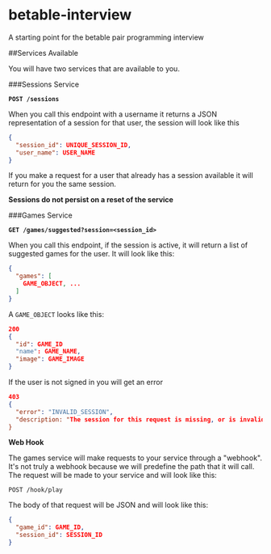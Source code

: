 # betable-interview
A starting point for the betable pair programming interview


##Services Available

You will have two services that are available to you.

###Sessions Service

**`POST /sessions`**

When you call this endpoint with a username it returns a JSON representation of a session for that user, the session will look like this

```json
{
  "session_id": UNIQUE_SESSION_ID,
  "user_name": USER_NAME
}
```

If you make a request for a user that already has a session available it will return for you the same session.

**Sessions do not persist on a reset of the service**

###Games Service

**`GET /games/suggested?session=<session_id>`**

When you call this endpoint, if the session is active, it will return a list of suggested games for the user. It will look like this:

```json
{
  "games": [
    GAME_OBJECT, ...
  ]
}
```

A `GAME_OBJECT` looks like this:

```json
200
{
  "id": GAME_ID
  "name": GAME_NAME,
  "image": GAME_IMAGE
}
```

If the user is not signed in you will get an error

```json
403
{
  "error": "INVALID_SESSION",
  "description: "The session for this request is missing, or is invalid"
}
```

**Web Hook**

The games service will make requests to your service through a "webhook". It's not truly a webhook because we will predefine the path that it will call. The request will be made to your service and will look like this:

`POST /hook/play`

The body of that request will be JSON and will look like this:

```json
{
  "game_id": GAME_ID,
  "session_id": SESSION_ID
}
```


